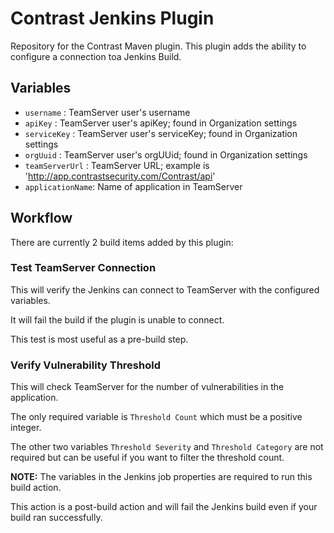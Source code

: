# Contrast Jenkins Plugin

Repository for the Contrast Maven plugin. This plugin adds the ability to configure a connection toa Jenkins Build.

## Variables

* `username`       : TeamServer user's username
* `apiKey`         : TeamServer user's apiKey; found in Organization settings
* `serviceKey`     : TeamServer user's serviceKey; found in Organization settings
* `orgUuid`        : TeamServer user's orgUUid; found in Organization settings
* `teamServerUrl`  : TeamServer URL; example is 'http://app.contrastsecurity.com/Contrast/api'
* `applicationName`: Name of application in TeamServer

## Workflow

There are currently 2 build items added by this plugin:

### Test TeamServer Connection

This will verify the Jenkins can connect to TeamServer with the configured variables.

It will fail the build if the plugin is unable to connect.

This test is most useful as a pre-build step.

### Verify Vulnerability Threshold 

This will check TeamServer for the number of vulnerabilities in the application.

The only required variable is `Threshold Count` which must be a positive integer.

The other two variables `Threshold Severity` and `Threshold Category` are not required but can be useful if you want to filter the threshold count.

**NOTE:** The variables in the Jenkins job properties are required to run this build action.

This action is a post-build action and will fail the Jenkins build even if your build ran successfully.

